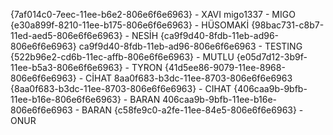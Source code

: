 {7af014c0-7eec-11ee-b6e2-806e6f6e6963} - XAVI
migo1337 - MIGO
{e30a899f-8210-11ee-b175-806e6f6e6963} - HÜSOMAKİ
{98bac731-c8b7-11ed-aed5-806e6f6e6963} - NESİH
{ca9f9d40-8fdb-11eb-ad96-806e6f6e6963} ca9f9d40-8fdb-11eb-ad96-806e6f6e6963 - TESTING
{522b96e2-cd6b-11ec-affb-806e6f6e6963} - MUTLU
{e05d7d12-3b9f-11ee-b5a3-806e6f6e6963} - TYRON
{41d5ee86-9079-11ee-8968-806e6f6e6963} - CİHAT
8aa0f683-b3dc-11ee-8703-806e6f6e6963
{8aa0f683-b3dc-11ee-8703-806e6f6e6963} - CIHAT
{406caa9b-9bfb-11ee-b16e-806e6f6e6963} - BARAN
406caa9b-9bfb-11ee-b16e-806e6f6e6963 - BARAN
{c58fe9c0-a2fe-11ee-84e5-806e6f6e6963} - ONUR
